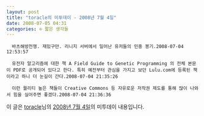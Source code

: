 ```yaml
---
layout: post
title: "toracle의 미투데이 - 2008년 7월 4일"
date: 2008-07-05 04:31
categories: ⊙ 짧은 생각들
---
```



    
      바츠해방전쟁. 재밌구만. 리니지 서버에서 일어난 유저들의 민중 봉기.2008-07-04 12:53:57

      유전자 알고리즘에 대한 책 A Field Guide to Genetic Programming 의 전체 본문이 PDF로 공개되어 있다고 한다. 특히 예전부터 관심을 가지고 보던 Lulu.com에 등록된 책이라고 하니 더 눈길이 간다.2008-07-04 21:35:26

      이런 퀄리티 높은 책들이 Creative Commons 등 자유로운 저작권 제도를 통해 많이 나와서 힘을 실어주면 좋겠다.2008-07-04 21:36:36

    
    

이 글은 [toracle](http://me2day.net/toracle)님의 [2008년 7월 4일](http://me2day.net/toracle/2008/07/04#03:53:57)의 미투데이 내용입니다.


   
       
